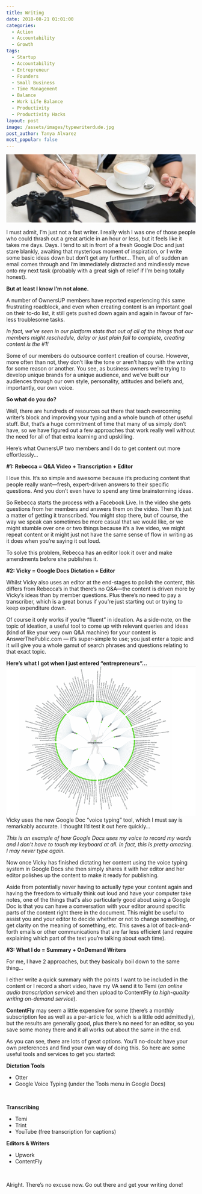 ```yaml
---
title: Writing
date: 2018-08-21 01:01:00
categories:
  - Action
  - Accountability
  - Growth
tags:
  - Startup
  - Accountability
  - Entrepreneur
  - Founders
  - Small Business
  - Time Management
  - Balance
  - Work Life Balance
  - Productivity
  - Productivity Hacks
layout: post
image: /assets/images/typewriterdude.jpg
post_author: Tanya Alvarez
most_popular: false
---
```


![](/assets/images/journalist.jpg)

I must admit, I’m just not a fast writer. I really wish I was one of those people who could thrash out a great article in an hour or less, but it feels like it takes me days. Days. I tend to sit in front of a fresh Google Doc and just stare blankly, awaiting that mysterious moment of inspiration, or I write some basic ideas down but don’t get any further… Then, all of sudden an email comes through and I’m immediately distracted and mindlessly move onto my next task (probably with a great sigh of relief if I’m being totally honest).

**But at least I know I’m not alone.**

A number of OwnersUP members have reported experiencing this same frustrating roadblock, and even when creating content is an important goal on their to-do list, it still gets pushed down again and again in favour of far-less troublesome tasks.

*In fact, we’ve seen in our platform stats that out of all of the things that our members might reschedule, delay or just plain fail to complete, creating content is the #1!*

Some of our members do outsource content creation of course. However, more often than not, they don’t like the tone or aren’t happy with the writing for some reason or another. You see, as business owners we’re trying to develop unique brands for a unique audience, and we’ve built our audiences through our own style, personality, attitudes and beliefs and, importantly, our own voice.

**So what do you do?**

Well, there are hundreds of resources out there that teach overcoming writer’s block and improving your typing and a whole bunch of other useful stuff. But, that’s a huge commitment of time that many of us simply don’t have, so we have figured out a few approaches that work really well without the need for all of that extra learning and upskilling.

Here’s what OwnersUP two members and I do to get content out more effortlessly…

**#1: Rebecca = Q&A Video + Transcription + Editor**

I love this. It’s so simple and awesome because it’s producing content that people really want—fresh, expert-driven answers to their specific questions. And you don’t even have to spend any time brainstorming ideas.

So Rebecca starts the process with a Facebook Live. In the video she gets questions from her members and answers them on the video. Then it’s just a matter of getting it transcribed. You might stop there, but of course, the way we speak can sometimes be more casual that we would like, or we might stumble over one or two things because it’s a live video, we might repeat content or it might just not have the same sense of flow in writing as it does when you’re saying it out loud.

To solve this problem, Rebecca has an editor look it over and make amendments before she publishes it.

**#2: Vicky = Google Docs Dictation + Editor**

Whilst Vicky also uses an editor at the end-stages to polish the content, this differs from Rebecca’s in that there’s no Q&A—the content is driven more by Vicky’s ideas than by member questions. Plus there’s no need to pay a transcriber, which is a great bonus if you’re just starting out or trying to keep expenditure down.

Of course it only works if you’re “fluent” in ideation. As a side-note, on the topic of ideation, a useful tool to come up with relevant queries and ideas (kind of like your very own Q&A machine) for your content is AnswerThePublic.com — it’s super-simple to use; you just enter a topic and it will give you a whole gamut of search phrases and questions relating to that exact topic.

**Here’s what I got when I just entered “entrepreneurs”…**![](/assets/images/screen-shot-2018-10-05-at-6-45-05-pm.png)Vicky uses the new Google Doc “voice typing” tool, which I must say is remarkably accurate. I thought I’d test it out here quickly…

*This is an example of how Google Docs uses my voice to record my words and I don't have to touch my keyboard at all. In fact, this is pretty amazing. I may never type again.*

Now once Vicky has finished dictating her content using the voice typing system in Google Docs she then simply shares it with her editor and her editor polishes up the content to make it ready for publishing.

Aside from potentially never having to actually type your content again and having the freedom to virtually think out loud and have your computer take notes, one of the things that's also particularly good about using a Google Doc is that you can have a conversation with your editor around specific parts of the content right there in the document. This might be useful to assist you and your editor to decide whether or not to change something, or get clarity on the meaning of something, etc. This saves a lot of back-and-forth emails or other communications that are far less efficient (and require explaining which part of the text you’re talking about each time).

**#3: What I do = Summary + OnDemand Writers**

For me, I have 2 approaches, but they basically boil down to the same thing…

I either write a quick summary with the points I want to be included in the content or I record a short video, have my VA send it to Temi (*an online audio transcription service*) and then upload to ContentFly (*a high-quality writing on-demand service*).

**ContentFly** may seem a little expensive for some (there’s a monthly subscription fee as well as a per-article fee, which is a little odd admittedly), but the results are generally good, plus there’s no need for an editor, so you save some money there and it all works out about the same in the end.

As you can see, there are lots of great options. You’ll no-doubt have your own preferences and find your own way of doing this. So here are some useful tools and services to get you started:

**Dictation Tools**

* Otter
* Google Voice Typing (under the Tools menu in Google Docs)

 

**Transcribing**

* Temi
* Trint
* YouTube (free transcription for captions)

**Editors & Writers**

* Upwork
* ContentFly

 

Alright. There’s no excuse now. Go out there and get your writing done!